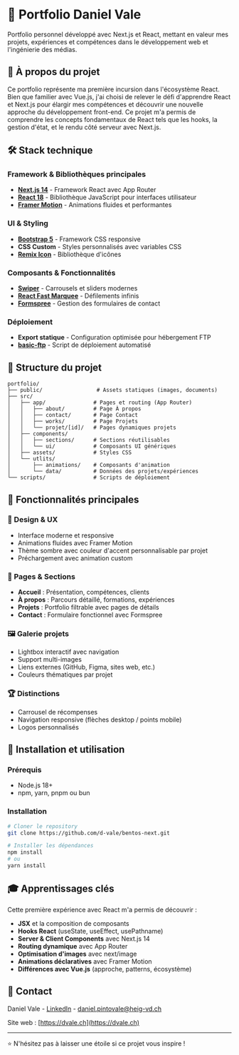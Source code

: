 # 🎨 Portfolio Daniel Vale

Portfolio personnel développé avec Next.js et React, mettant en valeur mes projets, expériences et compétences dans le développement web et l'ingénierie des médias.

## 🚀 À propos du projet

Ce portfolio représente ma première incursion dans l'écosystème React. Bien que familier avec Vue.js, j'ai choisi de relever le défi d'apprendre React et Next.js pour élargir mes compétences et découvrir une nouvelle approche du développement front-end. Ce projet m'a permis de comprendre les concepts fondamentaux de React tels que les hooks, la gestion d'état, et le rendu côté serveur avec Next.js.

## 🛠️ Stack technique

### Framework & Bibliothèques principales
- **[Next.js 14](https://nextjs.org/)** - Framework React avec App Router
- **[React 18](https://react.dev/)** - Bibliothèque JavaScript pour interfaces utilisateur
- **[Framer Motion](https://www.framer.com/motion/)** - Animations fluides et performantes

### UI & Styling
- **[Bootstrap 5](https://getbootstrap.com/)** - Framework CSS responsive
- **CSS Custom** - Styles personnalisés avec variables CSS
- **[Remix Icon](https://remixicon.com/)** - Bibliothèque d'icônes

### Composants & Fonctionnalités
- **[Swiper](https://swiperjs.com/)** - Carrousels et sliders modernes
- **[React Fast Marquee](https://www.npmjs.com/package/react-fast-marquee)** - Défilements infinis
- **[Formspree](https://formspree.io/)** - Gestion des formulaires de contact

### Déploiement
- **Export statique** - Configuration optimisée pour hébergement FTP
- **[basic-ftp](https://www.npmjs.com/package/basic-ftp)** - Script de déploiement automatisé

## 📁 Structure du projet

```
portfolio/
├── public/                 # Assets statiques (images, documents)
├── src/
│   ├── app/               # Pages et routing (App Router)
│   │   ├── about/         # Page À propos
│   │   ├── contact/       # Page Contact
│   │   ├── works/         # Page Projets
│   │   └── projet/[id]/   # Pages dynamiques projets
│   ├── components/
│   │   ├── sections/      # Sections réutilisables
│   │   └── ui/            # Composants UI génériques
│   ├── assets/            # Styles CSS
│   └── utlits/
│       ├── animations/    # Composants d'animation
│       └── data/          # Données des projets/expériences
└── scripts/               # Scripts de déploiement
```

## 🎯 Fonctionnalités principales

### 🎨 Design & UX
- Interface moderne et responsive
- Animations fluides avec Framer Motion
- Thème sombre avec couleur d'accent personnalisable par projet
- Préchargement avec animation custom

### 📱 Pages & Sections
- **Accueil** : Présentation, compétences, clients
- **À propos** : Parcours détaillé, formations, expériences
- **Projets** : Portfolio filtrable avec pages de détails
- **Contact** : Formulaire fonctionnel avec Formspree

### 🖼️ Galerie projets
- Lightbox interactif avec navigation
- Support multi-images
- Liens externes (GitHub, Figma, sites web, etc.)
- Couleurs thématiques par projet

### 🏆 Distinctions
- Carrousel de récompenses
- Navigation responsive (flèches desktop / points mobile)
- Logos personnalisés

## 🚀 Installation et utilisation

### Prérequis
- Node.js 18+ 
- npm, yarn, pnpm ou bun

### Installation

```bash
# Cloner le repository
git clone https://github.com/d-vale/bentos-next.git

# Installer les dépendances
npm install
# ou
yarn install
```

## 🎓 Apprentissages clés

Cette première expérience avec React m'a permis de découvrir :

- **JSX** et la composition de composants
- **Hooks React** (useState, useEffect, usePathname)
- **Server & Client Components** avec Next.js 14
- **Routing dynamique** avec App Router
- **Optimisation d'images** avec next/image
- **Animations déclaratives** avec Framer Motion
- **Différences avec Vue.js** (approche, patterns, écosystème)

## 📧 Contact

Daniel Vale - [LinkedIn](https://www.linkedin.com/in/danielvale050403/) - daniel.pintovale@heig-vd.ch

Site web : [https://dvale.ch](https://dvale.ch)

---

⭐ N'hésitez pas à laisser une étoile si ce projet vous inspire !
